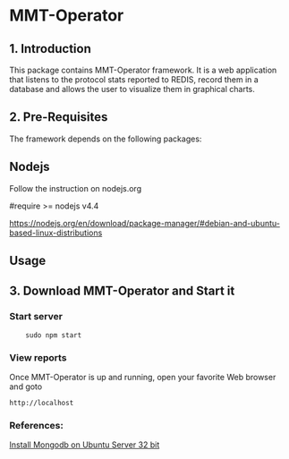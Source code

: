 # MMT-Operator

## 1. Introduction
This package contains MMT-Operator framework. 
It is a web application that listens to the protocol stats reported to REDIS, record them in a database and allows the user to visualize them in graphical charts. 

## 2. Pre-Requisites

The framework depends on the following packages:

## Nodejs 

Follow the instruction on nodejs.org

 #require >= nodejs v4.4 
 
 https://nodejs.org/en/download/package-manager/#debian-and-ubuntu-based-linux-distributions

## Usage

## 3. Download MMT-Operator and Start it

### Start server

```
    sudo npm start
```

### View reports

Once MMT-Operator is up and running, open your favorite Web browser and goto
```
http://localhost
```

### References:

[Install Mongodb on Ubuntu Server 32 bit](https://dzone.com/articles/installing-mongodb-on-32-bit-ubuntu-1510)